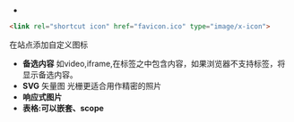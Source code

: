 *
```html
<link rel="shortcut icon" href="favicon.ico" type="image/x-icon">
```
在站点添加自定义图标
* **备选内容**
  如video,iframe,在标签之中包含内容，如果浏览器不支持标签，将显示备选内容。
* **SVG**
  矢量图
  光栅更适合用作精密的照片
* **响应式图片**
* **表格:可以嵌套、scope**  